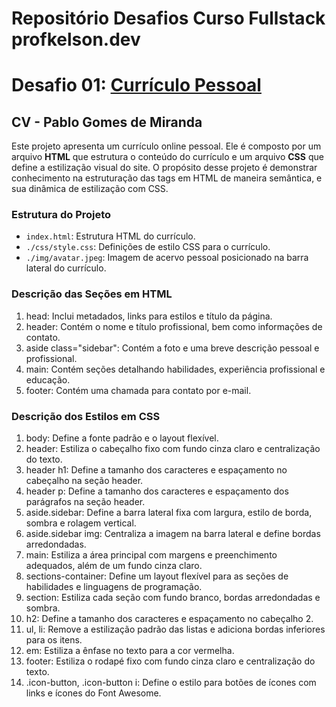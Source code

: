 # Repositório Desafios Curso Fullstack profkelson.dev

# Desafio 01: [Currículo Pessoal](./01_cv)
## CV - Pablo Gomes de Miranda
Este projeto apresenta um currículo online pessoal. Ele é composto por um arquivo **HTML** que estrutura o conteúdo do currículo e um arquivo **CSS** que define a estilização visual do site. O propósito desse projeto é demonstrar conhecimento na estruturação das tags em HTML de maneira semântica, e sua dinâmica de estilização com CSS.

### Estrutura do Projeto
- `index.html`: Estrutura HTML do currículo.
- `./css/style.css`: Definições de estilo CSS para o currículo.
- `./img/avatar.jpeg`: Imagem de acervo pessoal posicionado na barra lateral do currículo.

### Descrição das Seções em HTML
1. head: Inclui metadados, links para estilos e título da página.
2. header: Contém o nome e título profissional, bem como informações de contato.
3. aside class="sidebar": Contém a foto e uma breve descrição pessoal e profissional.
4. main: Contém seções detalhando habilidades, experiência profissional e educação.
5. footer: Contém uma chamada para contato por e-mail.

### Descrição dos Estilos em CSS
1. body: Define a fonte padrão e o layout flexível.
2. header: Estiliza o cabeçalho fixo com fundo cinza claro e centralização do texto.
3. header h1: Define a tamanho dos caracteres e espaçamento no cabeçalho na seção header.
4. header p: Define a tamanho dos caracteres e espaçamento dos parágrafos na seção header.
5. aside.sidebar: Define a barra lateral fixa com largura, estilo de borda, sombra e rolagem vertical.
6. aside.sidebar img: Centraliza a imagem na barra lateral e define bordas arredondadas.
7. main: Estiliza a área principal com margens e preenchimento adequados, além de um fundo cinza claro.
8. sections-container: Define um layout flexível para as seções de habilidades e linguagens de programação.
9. section: Estiliza cada seção com fundo branco, bordas arredondadas e sombra.
10. h2: Define a tamanho dos caracteres e espaçamento no cabeçalho 2.
11. ul, li: Remove a estilização padrão das listas e adiciona bordas inferiores para os itens.
12. em: Estiliza a ênfase no texto para a cor vermelha.
13. footer: Estiliza o rodapé fixo com fundo cinza claro e centralização do texto.
14. .icon-button, .icon-button i: Define o estilo para botões de ícones com links e ícones do Font Awesome.